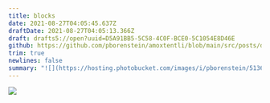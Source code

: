 ```yaml
---
title: blocks
date: 2021-08-27T04:05:45.637Z
draftDate: 2021-08-27T04:05:13.366Z
draft: drafts5://open?uuid=D5A91BB5-5C58-4C0F-BCE0-5C1054E8D46E
github: https://github.com/pborenstein/amoxtentli/blob/main/src/posts/d5a91bb5-5c58-4c0f-bce0-5c1054e8d46e.md
trim: true
newlines: false
summary: "![](https://hosting.photobucket.com/images/i/pborenstein/51361959273_e27898daae_o.jpg)"
---
```



![](https://hosting.photobucket.com/images/i/pborenstein/51361959273_e27898daae_o.jpg)
